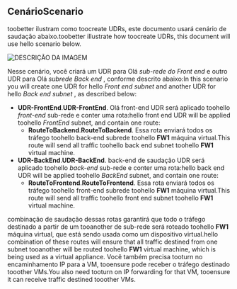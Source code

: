 ## <a name="scenario"></a><span data-ttu-id="510b9-101">Cenário</span><span class="sxs-lookup"><span data-stu-id="510b9-101">Scenario</span></span>
<span data-ttu-id="510b9-102">toobetter ilustram como toocreate UDRs, este documento usará cenário de saudação abaixo.</span><span class="sxs-lookup"><span data-stu-id="510b9-102">toobetter illustrate how toocreate UDRs, this document will use hello scenario below.</span></span>

![DESCRIÇÃO DA IMAGEM](./media/virtual-network-create-udr-scenario-include/figure1.png)

<span data-ttu-id="510b9-104">Nesse cenário, você criará um UDR para Olá *sub-rede do Front end* e outro UDR para Olá *subrede Back end* , conforme descrito abaixo:</span><span class="sxs-lookup"><span data-stu-id="510b9-104">In this scenario you will create one UDR for hello *Front end subnet* and another UDR for hello *Back end subnet* , as described below:</span></span> 

* <span data-ttu-id="510b9-105">**UDR-FrontEnd**.</span><span class="sxs-lookup"><span data-stu-id="510b9-105">**UDR-FrontEnd**.</span></span> <span data-ttu-id="510b9-106">Olá front-end UDR será aplicado toohello *front-end* sub-rede e conter uma rota:</span><span class="sxs-lookup"><span data-stu-id="510b9-106">hello front end UDR will be applied toohello *FrontEnd* subnet, and contain one route:</span></span>    
  * <span data-ttu-id="510b9-107">**RouteToBackend**.</span><span class="sxs-lookup"><span data-stu-id="510b9-107">**RouteToBackend**.</span></span> <span data-ttu-id="510b9-108">Essa rota enviará todos os tráfego toohello back-end subrede toohello **FW1** máquina virtual.</span><span class="sxs-lookup"><span data-stu-id="510b9-108">This route will send all traffic toohello back end subnet toohello **FW1** virtual machine.</span></span>
* <span data-ttu-id="510b9-109">**UDR-BackEnd**.</span><span class="sxs-lookup"><span data-stu-id="510b9-109">**UDR-BackEnd**.</span></span> <span data-ttu-id="510b9-110">back-end de saudação UDR será aplicado toohello *back-end* sub-rede e conter uma rota:</span><span class="sxs-lookup"><span data-stu-id="510b9-110">hello back end UDR will be applied toohello *BackEnd* subnet, and contain one route:</span></span>    
  * <span data-ttu-id="510b9-111">**RouteToFrontend**.</span><span class="sxs-lookup"><span data-stu-id="510b9-111">**RouteToFrontend**.</span></span> <span data-ttu-id="510b9-112">Essa rota enviará todos os tráfego toohello front-end subrede toohello **FW1** máquina virtual.</span><span class="sxs-lookup"><span data-stu-id="510b9-112">This route will send all traffic toohello front end subnet toohello **FW1** virtual machine.</span></span>

<span data-ttu-id="510b9-113">combinação de saudação dessas rotas garantirá que todo o tráfego destinado a partir de um tooanother de sub-rede será roteado toohello **FW1** máquina virtual, que está sendo usada como um dispositivo virtual.</span><span class="sxs-lookup"><span data-stu-id="510b9-113">hello combination of these routes will ensure that all traffic destined from one subnet tooanother will be routed toohello **FW1** virtual machine, which is being used as a virtual appliance.</span></span> <span data-ttu-id="510b9-114">Você também precisa tooturn no encaminhamento IP para a VM, tooensure pode receber o tráfego destinado tooother VMs.</span><span class="sxs-lookup"><span data-stu-id="510b9-114">You also need tooturn on IP forwarding for that VM, tooensure it can receive traffic destined tooother VMs.</span></span>

